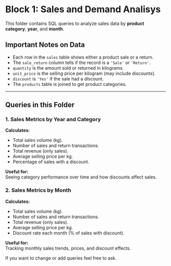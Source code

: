 # Block 1: Sales and Demand Analisys

This folder contains SQL queries to analyze sales data by **product category**, **year**, and **month**.

## Important Notes on Data

- Each row in the `sales` table shows either a product sale or a return.
- The `sale_return` column tells if the record is a `'Sale'` or `'Return'`.
- `quantity` is the amount sold or returned in kilograms.
- `unit_price` is the selling price per kilogram (may include discounts).
- `discount` is `'Yes'` if the sale had a discount.
- The `products` table is joined to get product categories.

---

## Queries in this Folder

### 1. Sales Metrics by Year and Category

**Calculates:**

- Total sales volume (kg).
- Number of sales and return transactions.
- Total revenue (only sales).
- Average selling price per kg.
- Percentage of sales with a discount.

**Useful for:**  
Seeing category performance over time and how discounts affect sales.

### 2. Sales Metrics by Month

**Calculates:**

- Total sales volume (kg).
- Number of sales and return transactions.
- Total revenue (only sales).
- Average selling price per kg.
- Discount rate each month (% of sales with discount).

**Useful for:**  
Tracking monthly sales trends, prices, and discount effects.

If you want to change or add queries feel free to ask.
